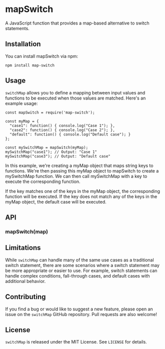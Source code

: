 # mapSwitch

A JavaScript function that provides a map-based alternative to switch statements.

## Installation

You can install mapSwitch via npm:
```
npm install map-switch
```

## Usage

`switchMap` allows you to define a mapping between input values and functions to be executed when those values are matched. Here's an example usage:

```
const mapSwitch = require('map-switch');

const myMap = {
  "case1": function() { console.log("Case 1"); },
  "case2": function() { console.log("Case 2"); },
  "default": function() { console.log("Default case"); }
};

const mySwitchMap = mapSwitch(myMap);
mySwitchMap("case1"); // Output: "Case 1"
mySwitchMap("case3"); // Output: "Default case"
```

In this example, we're creating a myMap object that maps string keys to functions. We're then passing this myMap object to mapSwitch to create a mySwitchMap function. We can then call mySwitchMap with a key to execute the corresponding function.

If the key matches one of the keys in the myMap object, the corresponding function will be executed. If the key does not match any of the keys in the myMap object, the default case will be executed.

## API
### mapSwitch(map)


## Limitations

While `switchMap` can handle many of the same use cases as a traditional switch statement, there are some scenarios where a switch statement may be more appropriate or easier to use. For example, switch statements can handle complex conditions, fall-through cases, and default cases with additional behavior.

## Contributing

If you find a bug or would like to suggest a new feature, please open an issue on the `switchMap` GitHub repository. Pull requests are also welcome!

## License

`switchMap` is released under the MIT License. See `LICENSE` for details.